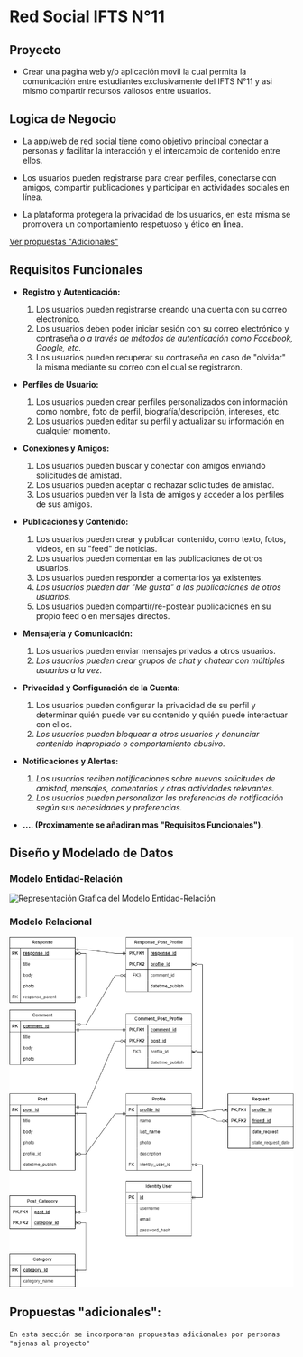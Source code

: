 # Red Social IFTS N°11

## Proyecto
- Crear una pagina web y/o aplicación movil la cual permita la comunicación entre estudiantes exclusivamente del IFTS N°11 y asi mismo compartir recursos valiosos entre usuarios.



## Logica de Negocio
- La app/web de red social tiene como objetivo principal conectar a personas y facilitar la interacción y el intercambio de contenido entre ellos.

- Los usuarios pueden registrarse para crear perfiles, conectarse con amigos, compartir publicaciones y participar en actividades sociales en línea.
- La plataforma protegera la privacidad de los usuarios, en esta misma se promovera un comportamiento respetuoso y ético en linea.

[Ver propuestas "Adicionales"](#propuestas-adicionales)

## Requisitos Funcionales

- **Registro y Autenticación:**
    1. Los usuarios pueden registrarse creando una cuenta con su correo electrónico.
    1. Los usuarios deben poder iniciar sesión con su correo electrónico y contraseña *o a través de métodos de autenticación como Facebook, Google, etc.*
    1. Los usuarios pueden recuperar su contraseña en caso de "olvidar" la misma mediante su correo con el cual se registraron.

- **Perfiles de Usuario:**
    1. Los usuarios pueden crear perfiles personalizados con información como nombre, foto de perfil, biografía/descripción, intereses, etc.
    1. Los usuarios pueden editar su perfil y actualizar su información en cualquier momento.

- **Conexiones y Amigos:**
    1. Los usuarios pueden buscar y conectar con amigos enviando solicitudes de amistad.
    1. Los usuarios pueden aceptar o rechazar solicitudes de amistad.
    1. Los usuarios pueden ver la lista de amigos y acceder a los perfiles de sus amigos.

- **Publicaciones y Contenido:**
    1. Los usuarios pueden crear y publicar contenido, como texto, fotos, videos, en su "feed" de noticias.
    1. Los usuarios pueden comentar en las publicaciones de otros usuarios.
    1. Los usuarios pueden responder a comentarios ya existentes.
    1. *Los usuarios pueden dar "Me gusta" a las publicaciones de otros usuarios.*
    1. Los usuarios pueden compartir/re-postear publicaciones en su propio feed o en mensajes directos.

- **Mensajería y Comunicación:**
    1. Los usuarios pueden enviar mensajes privados a otros usuarios.
    1. *Los usuarios pueden crear grupos de chat y chatear con múltiples usuarios a la vez.*
- **Privacidad y Configuración de la Cuenta:**
    1. Los usuarios pueden configurar la privacidad de su perfil y determinar quién puede ver su contenido y quién puede interactuar con ellos.
    1. *Los usuarios pueden bloquear a otros usuarios y denunciar contenido inapropiado o comportamiento abusivo.*
- **Notificaciones y Alertas:**
    1. *Los usuarios reciben notificaciones sobre nuevas solicitudes de amistad, mensajes, comentarios y otras actividades relevantes.*
    1. *Los usuarios pueden personalizar las preferencias de notificación según sus necesidades y preferencias.*
- **.... (Proximamente se añadiran mas "Requisitos Funcionales").**

## Diseño y Modelado de Datos

### Modelo Entidad-Relación
![Representación Grafica del Modelo Entidad-Relación](./diagrams/Diagrama%20Entidad-Relación.png)
### Modelo Relacional
![Representación Grafica del Modelo Relacional](./diagrams/Diagrama%20Relacional.png)

## Propuestas "adicionales":
    En esta sección se incorporaran propuestas adicionales por personas "ajenas al proyecto"
